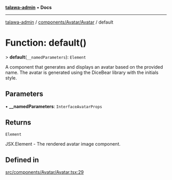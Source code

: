 [**talawa-admin**](../../../../README.md) • **Docs**

***

[talawa-admin](../../../../modules.md) / [components/Avatar/Avatar](../README.md) / default

# Function: default()

\> **default**(`__namedParameters`): `Element`

A component that generates and displays an avatar based on the provided name.
The avatar is generated using the DiceBear library with the initials style.

## Parameters

• **\_\_namedParameters**: `InterfaceAvatarProps`

## Returns

`Element`

JSX.Element - The rendered avatar image component.

## Defined in

[src/components/Avatar/Avatar.tsx:29](https://github.com/PalisadoesFoundation/talawa-admin/blob/084ac7e92dede9766b77e75cf296f40165965140/src/components/Avatar/Avatar.tsx#L29)
